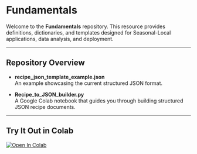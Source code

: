 # Fundamentals

Welcome to the **Fundamentals** repository. This resource provides definitions, dictionaries, and templates designed for Seasonal-Local applications, data analysis, and deployment.

---

## Repository Overview

- **recipe_json_template_example.json**  
  An example showcasing the current structured JSON format.

- **Recipe_to_JSON_builder.py**  
  A Google Colab notebook that guides you through building structured JSON recipe documents.

---

## Try It Out in Colab

[![Open In Colab](https://colab.research.google.com/assets/colab-badge.svg)](https://colab.research.google.com/github/necuisineus/fundamentals/blob/main/Recipe_to_JSON_builder.ipynb)

